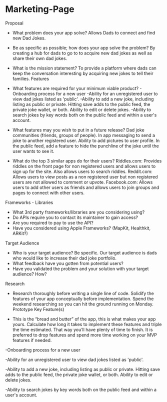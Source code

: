 # Marketing-Page
Proposal

- What problem does your app solve? 
Allows Dads to connect and find new Dad Jokes.
- Be as specific as possible; how does your app solve the problem?
 By creating a hub for dads to go to to acquire new dad jokes as well as share their own dad jokes.
- What is the mission statement? To provide a platform where dads can keep the conversation interesting by acquiring new jokes to tell their families.
Features

- What features are required for your minimum viable product?
-Onboarding process for a new user
-Ability for an unregistered user to view dad jokes listed as 'public'. 
-Ability to add a new joke, including listing as public or private. Hitting save adds to the public feed, the private joke wallet, or both. Ability to edit or delete jokes.
-Ability to search jokes by key words both on the public feed and within a user's account. 
- What features may you wish to put in a future release?
Dad joke communities (friends, groups of people).
In app messaging to send a joke to another registered user. Ability to add pictures to user profile.
In the public feed, add a feature to hide the punchline of the joke until the user wants to see it.
- What do the top 3 similar apps do for their users?
Riddles.com: Provides riddles on the front page for non registered users and allows users to sign up for the site. Also allows users to search riddles. 
Reddit.com: Allows users to view posts as a non registered user but non registered users are not allowed to comment or upvote.
Facebook.com: Allows users to add other users as friends and allows users to join groups and pages to connect with other users.


Frameworks - Libraries

- What 3rd party frameworks/libraries are you considering using?
- Do APIs require you to contact its maintainer to gain access?
- Are you required to pay to use the API?
- Have you considered using Apple Frameworks? (MapKit, Healthkit, ARKit?)


Target Audience

- Who is your target audience? Be specific.
Our target audience is dads who would like to increase their dad joke portfolio.
- What feedback have you gotten from potential users?
- Have you validated the problem and your solution with your target audience? How?

Research

- Research thoroughly before writing a single line of code. Solidify the features of your app conceptually before implementation. Spend the weekend researching so you can hit the ground running on Monday.
Prototype Key Feature(s)

- This is the “bread and butter” of the app, this is what makes your app yours. Calculate how long it takes to implement these features and triple the time estimated. That way you’ll have plenty of time to finish. It is preferred to drop features and spend more time working on your MVP features if needed.

-Onboarding process for a new user

-Ability for an unregistered user to view dad jokes listed as 'public'. 

-Ability to add a new joke, including listing as public or private. Hitting save adds to the public feed, the private joke wallet, or both. Ability to edit or delete jokes.

-Ability to search jokes by key words both on the public feed and within a user's account. 
